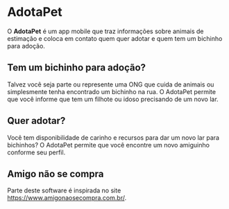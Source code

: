 # AdotaPet

O **AdotaPet** é um app mobile que traz informações sobre animais de estimação e coloca em contato quem quer adotar e quem tem um bichinho para adoção.

## Tem um bichinho para adoção?

Talvez você seja parte ou represente uma ONG que cuida de animais ou simplesmente tenha encontrado um bichinho na rua. O AdotaPet permite que você informe que tem um filhote ou idoso precisando de um novo lar.

## Quer adotar?

Você tem disponibilidade de carinho e recursos para dar um novo lar para bichinhos? O AdotaPet permite que você encontre um novo amiguinho conforme seu perfil.

## Amigo não se compra

Parte deste software é inspirada no site https://www.amigonaosecompra.com.br/.
